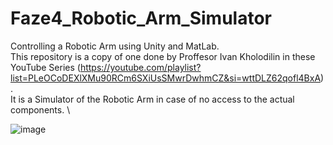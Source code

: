 # Faze4_Robotic_Arm_Simulator
Controlling a Robotic Arm using Unity and MatLab. \
This repository is a copy of one done by Proffesor Ivan Kholodilin in these YouTube Series (https://youtube.com/playlist?list=PLeOCoDEXlXMu90RCm6SXiUsSMwrDwhmCZ&si=wttDLZ62qofl4BxA). \
It is a Simulator of the Robotic Arm in case of no access to the actual components. \

![image](https://github.com/user-attachments/assets/0292330e-22ed-44b4-8050-6d767b8a90eb)
